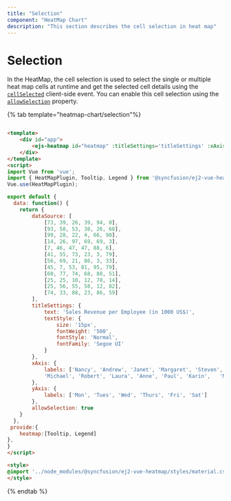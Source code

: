```yaml
---
title: "Selection"
component: "HeatMap Chart"
description: "This section describes the cell selection in heat map"
---
```


# Selection

In the HeatMap, the cell selection is used to select the single or multiple heat map cells at runtime and get the selected cell details using the [`cellSelected`](../api/heatmap/#cellselected) client-side event. You can enable this cell selection using the [`allowSelection`](../api/heatmap/#allowselection) property.

{% tab template="heatmap-chart/selection"%}

```html

<template>
    <div id="app">
        <ejs-heatmap id="heatmap" :titleSettings='titleSettings' :xAxis='xAxis' :yAxis='yAxis' :dataSource='dataSource' :allowSelection='allowSelection'></ejs-heatmap>
    </div>
</template>
<script>
import Vue from 'vue';
import { HeatMapPlugin, Tooltip, Legend } from '@syncfusion/ej2-vue-heatmap';
Vue.use(HeatMapPlugin);

export default {
  data: function() {
    return {
        dataSource: [
            [73, 39, 26, 39, 94, 0],
            [93, 58, 53, 38, 26, 68],
            [99, 28, 22, 4, 66, 90],
            [14, 26, 97, 69, 69, 3],
            [7, 46, 47, 47, 88, 6],
            [41, 55, 73, 23, 3, 79],
            [56, 69, 21, 86, 3, 33],
            [45, 7, 53, 81, 95, 79],
            [60, 77, 74, 68, 88, 51],
            [25, 25, 10, 12, 78, 14],
            [25, 56, 55, 58, 12, 82],
            [74, 33, 88, 23, 86, 59]
        ],
        titleSettings: {
            text: 'Sales Revenue per Employee (in 1000 US$)',
            textStyle: {
                size: '15px',
                fontWeight: '500',
                fontStyle: 'Normal',
                fontFamily: 'Segoe UI'
            }
        },
        xAxis: {
            labels: ['Nancy', 'Andrew', 'Janet', 'Margaret', 'Steven',
            'Michael', 'Robert', 'Laura', 'Anne', 'Paul', 'Karin',   'Mario']
        },
        yAxis: {
            labels: ['Mon', 'Tues', 'Wed', 'Thurs', 'Fri', 'Sat']
        },
        allowSelection: true
    }
  },
 provide:{
    heatmap:[Tooltip, Legend]
},
}
</script>

<style>
@import '../node_modules/@syncfusion/ej2-vue-heatmap/styles/material.css';
</style>

```

{% endtab %}
